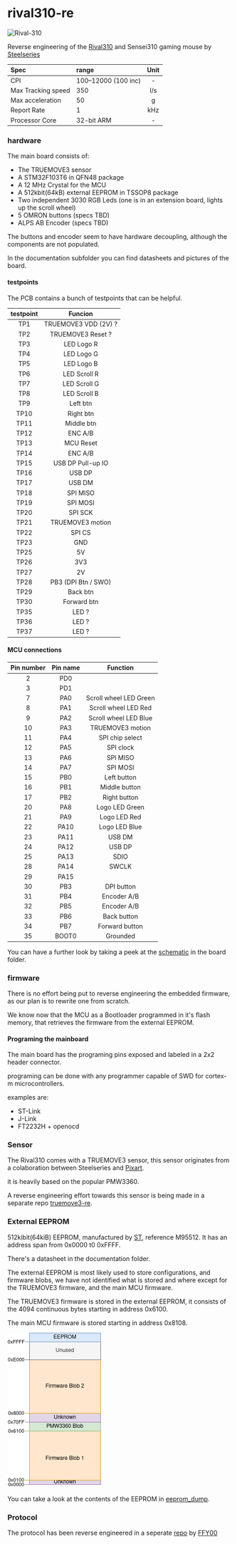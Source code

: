 # rival310-re

![Rival-310](https://i.imgur.com/obUTPnD.png)

Reverse engineering of the [Rival310](https://steelseries.com/gaming-mice/rival-310) and Sensei310 gaming mouse by [Steelseries](https://steelseries.com/)

| Spec | range | Unit |
|:--|:--|:-:|
| CPI | 100–12000 (100 inc) | - |
| Max Tracking speed | 350 | I/s |
| Max acceleration | 50 | g |
| Report Rate | 1 | kHz |
| Processor Core | 32-bit ARM | - |

### hardware

The main board consists of:

 - The TRUEMOVE3 sensor
 - A STM32F103T6 in QFN48 package
 - A 12 MHz Crystal for the MCU
 - A 512kbit(64kB) external EEPROM in TSSOP8 package
 - Two independent 3030 RGB Leds (one is in an extension board, lights up the scroll wheel)
 - 5 OMRON buttons (specs TBD)
 - ALPS AB Encoder (specs TBD)

The buttons and encoder seem to have hardware decoupling, although the components are not populated.

In the documentation subfolder you can find datasheets and pictures of the board.

#### testpoints

The PCB contains a bunch of testpoints that can be helpful.

testpoint | Funcion
:---: | :---:
TP1 | TRUEMOVE3 VDD (2V) ?
TP2 | TRUEMOVE3 Reset ?
TP3 | LED Logo R
TP4 | LED Logo G
TP5 | LED Logo B
TP6 | LED Scroll R
TP7 | LED Scroll G
TP8 | LED Scroll B
TP9 | Left btn
TP10 | Right btn
TP11 | Middle btn
TP12 | ENC A/B
TP13 | MCU Reset
TP14 | ENC A/B
TP15 | USB DP Pull-up IO
TP16 | USB DP
TP17 | USB DM
TP18 | SPI MISO
TP19 | SPI MOSI
TP20 | SPI SCK
TP21 | TRUEMOVE3 motion
TP22 | SPI CS
TP23 | GND
TP25 | 5V
TP26 | 3V3
TP27 | 2V
TP28 | PB3 (DPI Btn / SWO)
TP29 | Back btn
TP30 | Forward btn
TP35 | LED ?
TP36 | LED ?
TP37 | LED ?

#### MCU connections

Pin number | Pin name | Function
:---: | :---: | :---:
2 | PD0 | 
3 | PD1 | 
7 | PA0 | Scroll wheel LED Green
8 | PA1 | Scroll wheel LED Red
9 | PA2 | Scroll wheel LED Blue
10 | PA3 | TRUEMOVE3 motion
11 | PA4 | SPI chip select
12 | PA5 | SPI clock
13 | PA6 | SPI MISO
14 | PA7 | SPI MOSI
15 | PB0 | Left button
16 | PB1 | Middle button
17 | PB2 | Right button
20 | PA8 | Logo LED Green 
21 | PA9 | Logo LED Red
22 | PA10 | Logo LED Blue
23 | PA11 | USB DM
24 | PA12 | USB DP
25 | PA13 | SDIO
28 | PA14 | SWCLK
29 | PA15 | 
30 | PB3 | DPI button
31 | PB4 | Encoder A/B
32 | PB5 | Encoder A/B
33 | PB6 | Back button
34 | PB7 | Forward button
35 | BOOT0 | Grounded

You can have a further look by taking a peek at the [schematic](board/schematic.pdf) in the board folder.

### firmware

There is no effort being put to reverse engineering the embedded firmware, as our plan is to rewrite one from scratch.

We know now that the MCU as a Bootloader programmed in it's flash memory, that retrieves the firmware from the external EEPROM.

#### Programing the mainboard

The main board has the programing pins exposed and labeled in a 2x2 header connector.

programing can be done with any programmer capable of SWD for cortex-m microcontrollers.

examples are:
 - ST-Link
 - J-Link
 - FT2232H + openocd


### Sensor

The Rival310 comes with a TRUEMOVE3 sensor, this sensor originates from a colaboration between Steelseries and [Pixart](https://www.pixart.com/index/).

it is heavily based on the popular PMW3360.

A reverse engineering effort towards this sensor is being made in a separate repo [truemove3-re](https://github.com/gimbas/truemove3-re).

### External EEPROM

512kibit(64kiB) EEPROM, manufactured by [ST](https://www.st.com/), reference M95512.
It has an address span from 0x0000 t0 0xFFFF.

There's a datasheet in the documentation folder.

The external EEPROM is most likely used to store configurations, and firmware blobs, we have not identified what is stored and where except for the TRUEMOVE3 firmware, and the main MCU firmware.

The TRUEMOVE3 firmware is stored in the external EEPROM, it consists of the 4094 continuous bytes starting in address 0x6100.

The main MCU firmware is stored starting in address 0x8108.

![Memory_map](documentation/EEPROM_map.png)

You can take a look at the contents of the EEPROM in [eeprom_dump](eeprom_dump).

### Protocol

The protocol has been reverse engineered in a seperate [repo](https://github.com/FFY00/rival310-re) by [FFY00](https://github.com/FFY00)
